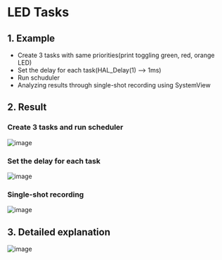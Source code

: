 # LED Tasks #
## 1. Example
- Create 3 tasks with same priorities(print toggling green, red, orange LED)
- Set the delay for each task(HAL_Delay(1) --> 1ms)
- Run schuduler
- Analyzing results through single-shot recording using SystemView

## 2. Result
### Create 3 tasks and run scheduler

![image](https://github.com/fish9903/FreeRTOS-STM32G4/assets/68493358/78b1cf39-e4b0-4645-acf4-6abd723c5f25)

### Set the delay for each task

![image](https://github.com/fish9903/FreeRTOS-STM32G4/assets/68493358/cc706ef2-3801-40ed-b5b0-1bec7daa58cb)

### Single-shot recording

![image](https://github.com/fish9903/FreeRTOS-STM32G4/assets/68493358/28ffb857-af00-48f9-a739-99eeeba75d0a)


## 3. Detailed explanation
![image](https://github.com/fish9903/FreeRTOS-STM32G4/assets/68493358/f277ce47-863a-4cb3-abdd-b7b7017d9802)

